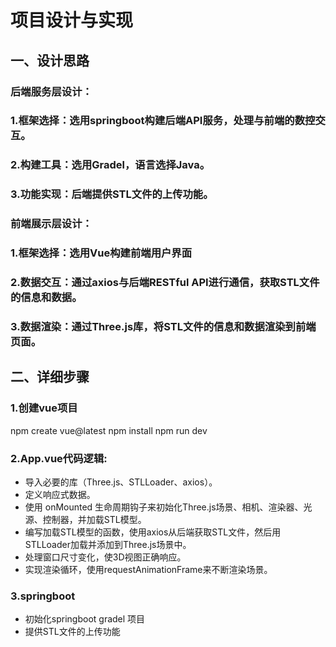 # 项目设计与实现 
## 一、设计思路
### 后端服务层设计：
### 1.**框架选择**：选用springboot构建后端API服务，处理与前端的数控交互。
### 2.**构建工具**：选用Gradel，语言选择Java。
### 3.**功能实现**：后端提供STL文件的上传功能。
### 前端展示层设计：
### 1.**框架选择**：选用Vue构建前端用户界面
### 2.**数据交互**：通过axios与后端RESTful API进行通信，获取STL文件的信息和数据。
### 3.**数据渲染**：通过Three.js库，将STL文件的信息和数据渲染到前端页面。
## 二、详细步骤
### 1.创建vue项目
npm create vue@latest
npm install
npm run dev
### 2.App.vue代码逻辑:
- 导入必要的库（Three.js、STLLoader、axios）。 
- 定义响应式数据。 
- 使用 onMounted 生命周期钩子来初始化Three.js场景、相机、渲染器、光源、控制器，并加载STL模型。 
- 编写加载STL模型的函数，使用axios从后端获取STL文件，然后用STLLoader加载并添加到Three.js场景中。 
- 处理窗口尺寸变化，使3D视图正确响应。 
- 实现渲染循环，使用requestAnimationFrame来不断渲染场景。 
### 3.springboot 
- 初始化springboot gradel 项目
- 提供STL文件的上传功能
